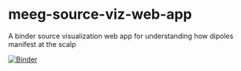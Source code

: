 # meeg-source-viz-web-app
A binder source visualization web app for understanding how dipoles manifest at the scalp

[![Binder](https://mybinder.org/badge_logo.svg)](https://mybinder.org/v2/gh/alexrockhill/meeg-source-viz-web-app/master?filepath=app.ipynb)
